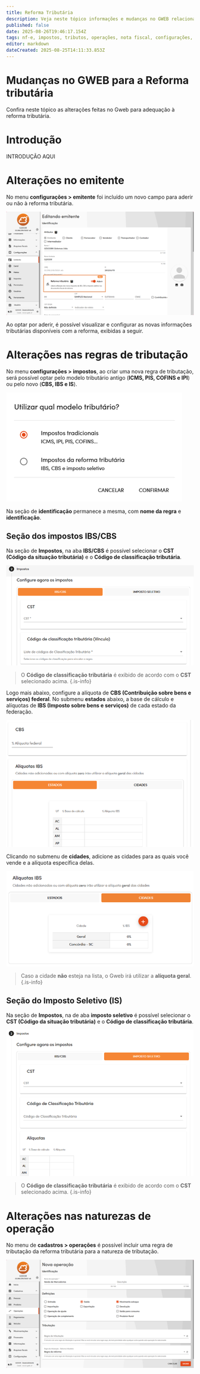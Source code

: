 ```yaml
---
title: Reforma Tributária
description: Veja neste tópico informações e mudanças no GWEB relacionadas à reforma tributária.
published: false
date: 2025-08-26T19:46:17.154Z
tags: nf-e, impostos, tributos, operações, nota fiscal, configurações, emitente, nfc-e, cbs, ibs, imposto seletivo, ct-e
editor: markdown
dateCreated: 2025-08-25T14:11:33.853Z
---
```


# Mudanças no GWEB para a Reforma tributária
Confira neste tópico as alterações feitas no Gweb para adequação à reforma tributária.

# Introdução
INTRODUÇÃO AQUI

# Alterações no emitente

No menu **configurações > emitente** foi incluído um novo campo para aderir ou não à reforma tributária.

![Emitente](/tutoriais/reforma-tributaria/1_emitente.png)

Ao optar por aderir, é possível visualizar e configurar as novas informações tributárias disponíveis com a reforma, exibidas a seguir.

# Alterações nas regras de tributação

No menu **configurações > impostos**, ao criar uma nova regra de tributação, será possível optar pelo modelo tributário antigo (**ICMS, PIS, COFINS e IPI**) ou pelo novo (**CBS, IBS e IS**).

![Selecionar modelo tributário](/tutoriais/reforma-tributaria/2_regra_tributacao_selecionar_tipo.png)

Na seção de **identificação** permanece a mesma, com **nome da regra** e **identificação**.

## Seção dos impostos IBS/CBS

Na seção de **Impostos**, na aba **IBS/CBS** é possível selecionar o **CST (Código da situação tributária)** e o **Código de classificação tributária**.

![3_regra_de_tributacao_aba2_cst_cct.png](/tutoriais/reforma-tributaria/3_regra_de_tributacao_aba2_cst_cct.png)

> O **Código de classificação tributária** é exibido de acordo com o **CST** selecionado acima.
{.is-info}

Logo mais abaixo, configure a alíquota de **CBS (Contribuição sobre bens e serviços) federal**.
No submenu **estados** abaixo, a base de cálculo e alíquotas de **IBS (Imposto sobre bens e serviços)** de cada estado da federação.

![CBS e IBS](/tutoriais/reforma-tributaria/4_regra_tributacao_aba2_cbs_aliquota_estados.png)

Clicando no submenu de **cidades**, adicione as cidades para as quais você vende e a alíquota específica delas.

![Alíquotas das cidades](/tutoriais/reforma-tributaria/5_regra_tributacao_aba2_aliquota_cidades.png)

> Caso a cidade **não** esteja na lista, o Gweb irá utilizar a **alíquota geral**.
{.is-info}

## Seção do Imposto Seletivo (IS)

Na seção de **Impostos**, na de aba **imposto seletivo** é possível selecionar o **CST (Código da situação tributária)** e o **Código de classificação tributária**.

![Imposto Seletivo](/tutoriais/reforma-tributaria/6_regra_tributacao_aba2_imposto_seletivo.png)

> O **Código de classificação tributária** é exibido de acordo com o **CST** selecionado acima.
{.is-info}

# Alterações nas naturezas de operação

No menu de **cadastros > operações** é possível incluir uma regra de tributação da reforma tributária para a natureza de tributação.

![Reforma de tributação na natureza de operação](/tutoriais/reforma-tributaria/7_natureza_operacao_regra_tributacao.png)


